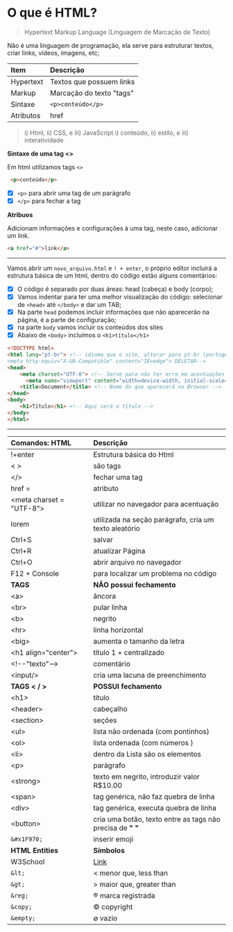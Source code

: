 # O que é HTML?

> Hypertext Markup Language (Linguagem de Marcação de Texto)

Não é uma linguagem de programação, ela serve para estruturar textos, criar links, vídeos, imagens, etc;

Item | Descrição
:-|:-
Hypertext | Textos que possuem links
Markup | Marcação do texto "tags"
Sintaxe | `<p>conteúdo</p>`
Atributos | href

> i) Html, ii) CSS, e iii) JavaScript 
 i) conteúdo, ii) estilo, e iii) interatividade
 
**Sintaxe de uma tag <>** 

Em html utilizamos tags `<>`

```html
 <p>conteúdo</p>
```

- [x] `<p>` para abrir uma tag de um parágrafo
- [x] `</p>` para fechar a tag 

**Atribuos**

Adicionam informações e configurações à uma tag, neste caso, adicionar um link.

```html
<a href="#">link</a>
```
____________________

Vamos abrir um `novo_arquivo.html` e `! + enter`, o próprio editor incluirá a estrutura básica de um html, dentro do código estão alguns comentários:

- [x] O código é separado por duas áreas: head (cabeça) e body (corpo);
- [x] Vamos indentar para ter uma melhor visualização do código: selecionar de `<head>` até `</body>` e dar um TAB;
- [x] Na parte `head` podemos incluir informações que não aparecerão na página, é a parte de configuração;
- [x] na parte `body` vamos incluir os conteúdos dos sites
- [x] Abaixo de `<body>` incluímos o `<h1>título</h1>` 

```html
<!DOCTYPE html>
<html lang="pt-br"> <!-- idioma que o site, alterar para pt-br (portugês brasileiro) 
<meta http-equiv="X-UA-Compatible" content="IE=edge"> DELETAR-->
<head>
    <meta charset="UTF-8"> <!-- Serve para não ter erro em acentuações e caracteres especiais -->
      <meta name="viewport" content="width=device-width, initial-scale=1.0"> <!-- Viewport serve para melhorar a visualização em aparelhos móveis e no navegador  -->
    <title>Document</title> <!-- Nome do que aparecerá no Browser -->
</head>
<body>
    <h1>Título</h1> <!-- Aqui será o título -->
</body>
</html>
```

<hr>


Comandos: HTML | Descrição
:-|:-
!+enter| Estrutura básica do Html
< > | são tags
&lt;/&gt; | fechar uma tag
href = | atributo
&lt;meta charset = "UTF-8"&gt; | utilizar no navegador para acentuação
lorem | utilizada na seção parágrafo, cria um texto aleatório
Ctrl+S | salvar
Ctrl+R | atualizar Página
Ctrl+O | abrir arquivo no navegador
F12 + Console | para localizar um problema no código
**TAGS** | **NÃO possui fechamento**
&lt;a&gt; | âncora
&lt;br&gt; | pular linha
&lt;b&gt;  | negrito
&lt;hr&gt;  | linha horizontal
&lt;big&gt;  | aumenta o tamanho da letra
&lt;h1 align="center"&gt; | título 1 + centralizado
&lt;!--"texto"--&gt; | comentário
&lt;input/&gt;| cria uma lacuna de preenchimento
**TAGS < / >** | **POSSUI fechamento**
&lt;h1&gt;  | título
&lt;header&gt;  | cabeçalho
&lt;section&gt; | seções
&lt;ul&gt;| lista não ordenada (com pontinhos)
&lt;ol&gt;  | lista ordenada (com números )
&lt;li&gt;  | dentro da Lista são os elementos
&lt;p&gt; | parágrafo
&lt;strong&gt;  | texto em negrito, introduzir valor R$10.00
&lt;span&gt;  | tag genérica, não faz quebra de linha
&lt;div&gt;  | tag genérica, executa quebra de linha
&lt;button&gt;| cria uma botão, texto entre as tags não precisa de **" "**
`&#x1F970;` | inserir emoji 
**HTML Entities** | **Símbolos**
W3School | [Link](https://www.w3schools.com/charsets/ref_utf_symbols.asp)
`&lt;` | < menor que, less than
`&gt;` | > maior que, greater than
`&reg;` | &reg; marca registrada
`&copy;` | &copy; copyright
`&empty;` | &empty; vazio

